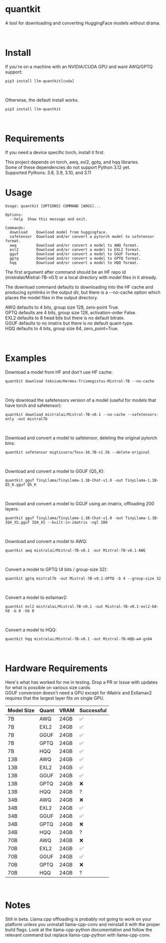 # quantkit

A tool for downloading and converting HuggingFace models without drama.

<br/>

# Install
If you're on a machine with an NVIDIA/CUDA GPU and want AWQ/GPTQ support:
```
pip3 install llm-quantkit[cuda]
```
<br/>

Otherwise, the default install works. <br/>

```
pip3 install llm-quantkit
```
<br/>

# Requirements

If you need a device specific torch, install it first. <br/>

This project depends on torch, awq, exl2, gptq, and hqq libraries. <br/>
Some of these dependencies do not support Python 3.12 yet. <br/>
Supported Pythons: 3.8, 3.9, 3.10, and 3.11<br/>


# Usage

```
Usage: quantkit [OPTIONS] COMMAND [ARGS]...

Options:
  --help  Show this message and exit.

Commands:
  download    Download model from huggingface.
  safetensor  Download and/or convert a pytorch model to safetensor format.
  awq         Download and/or convert a model to AWQ format.
  exl2        Download and/or convert a model to EXL2 format.
  gguf        Download and/or convert a model to GGUF format.
  gptq        Download and/or convert a model to GPTQ format.
  hqq         Download and/or convert a model to HQQ format.
```

The first argument after command should be an HF repo id (mistralai/Mistral-7B-v0.1) or a local directory with model files in it already.

The download command defaults to downloading into the HF cache and producing symlinks in the output dir, but there is a --no-cache option which places the model files in the output directory. <br/>


AWQ defaults to 4 bits, group size 128, zero-point True. <br />
GPTQ defaults are 4 bits, group size 128, activation-order False. <br />
EXL2 defaults to 8 head bits but there is no default bitrate. <br />
GGUF defaults to no imatrix but there is no default quant-type. <br />
HQQ defaults to 4 bits, group size 64, zero_point=True. <br />

<br/>

# Examples

Download a model from HF and don't use HF cache:
```
quantkit download teknium/Hermes-Trismegistus-Mistral-7B --no-cache
```

<br/>


Only download the safetensors version of a model (useful for models that have torch and safetensor):
```
quantkit download mistralai/Mistral-7B-v0.1 --no-cache --safetensors-only -out mistral7b
```

<br/>


Download and convert a model to safetensor, deleting the original pytorch bins:
```
quantkit safetensor migtissera/Tess-10.7B-v1.5b --delete-original
```

<br/>


Download and convert a model to GGUF (Q5_K):
```
quantkit gguf TinyLlama/TinyLlama-1.1B-Chat-v1.0 -out TinyLlama-1.1B-Q5_K.gguf Q5_K
```

<br/>


Download and convert a model to GGUF using an imatrix, offloading 200 layers:
```
quantkit gguf TinyLlama/TinyLlama-1.1B-Chat-v1.0 -out TinyLlama-1.1B-IQ4_XS.gguf IQ4_XS --built-in-imatrix -ngl 200
```

<br/>


Download and convert a model to AWQ:
```
quantkit awq mistralai/Mistral-7B-v0.1 -out Mistral-7B-v0.1-AWQ
```

<br/>


Convert a model to GPTQ (4 bits / group-size 32):
```
quantkit gptq mistral7b -out Mistral-7B-v0.1-GPTQ -b 4 --group-size 32
```

<br/>


Convert a model to exllamav2:
```
quantkit exl2 mistralai/Mistral-7B-v0.1 -out Mistral-7B-v0.1-exl2-b8-h8 -b 8 -hb 8
```
<br/>


Convert a model to HQQ:
```
quantkit hqq mistralai/Mistral-7B-v0.1 -out Mistral-7B-HQQ-w4-gs64
```
<br/>

# Hardware Requirements
Here's what has worked for me in testing. Drop a PR or Issue with updates for what is possible on various size cards. <br />
GGUF conversion doesn't need a GPU except for iMatrix and Exllamav2 requires that the largest layer fits on single GPU.

|Model Size|Quant|VRAM|Successful|
|--|--|--|--|
|7B|AWQ|24GB|✅|
|7B|EXL2|24GB|✅|
|7B|GGUF|24GB|✅|
|7B|GPTQ|24GB|✅|
|7B|HQQ|24GB|✅|
|13B|AWQ|24GB|✅|
|13B|EXL2|24GB|✅|
|13B|GGUF|24GB|✅|
|13B|GPTQ|24GB|:x:|
|13B|HQQ|24GB|?|
|34B|AWQ|24GB|:x:|
|34B|EXL2|24GB|✅|
|34B|GGUF|24GB|✅|
|34B|GPTQ|24GB|:x:|
|34B|HQQ|24GB|?|
|70B|AWQ|24GB|:x:|
|70B|EXL2|24GB|✅|
|70B|GGUF|24GB|✅|
|70B|GPTQ|24GB|:x:|
|70B|HQQ|24GB|?|

<br />

# Notes

Still in beta. Llama.cpp offloading is probably not going to work on your platform unless you uninstall llama-cpp-conv and reinstall it with the proper build flags. Look at the llama-cpp-python documentation and follow the relevant command but replace llama-cpp-python with llama-cpp-conv.
